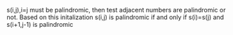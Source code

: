 s(i,j),i=j must be palindromic, then test adjacent numbers are palindromic or not. Based on this initalization s(i,j) is palindromic if and only if s(i)=s(j) and s(i+1,j-1) is palindromic